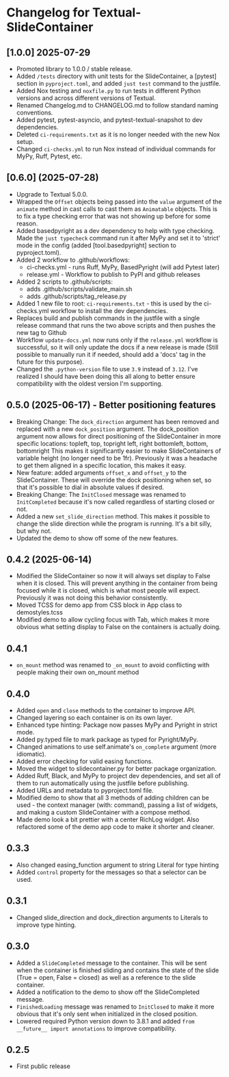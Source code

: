 # Changelog for Textual-SlideContainer

## [1.0.0] 2025-07-29

- Promoted library to 1.0.0 / stable release.
- Added `/tests` directory with unit tests for the SlideContainer, a [pytest] section in `pyproject.toml`, and added `just test` command to the justfile.
- Added Nox testing and `noxfile.py` to run tests in different Python versions and across different versions of Textual.
- Renamed Changelog.md to CHANGELOG.md to follow standard naming conventions.
- Added pytest, pytest-asyncio, and pytest-textual-snapshot to dev dependencies.
- Deleted `ci-requirements.txt` as it is no longer needed with the new Nox setup.
- Changed `ci-checks.yml` to run Nox instead of individual commands for MyPy, Ruff, Pytest, etc.

## [0.6.0] (2025-07-28)

- Upgrade to Textual 5.0.0.
- Wrapped the `Offset` objects being passed into the `value` argument of the `animate` method in cast calls to cast them as `Animatable` objects. This is to fix a type checking error that was not showing up before for some reason.
- Added basedpyright as a dev dependency to help with type checking. Made the `just typecheck` command run it after MyPy and set it to 'strict' mode in the config (added [tool.basedpyright] section to pyproject.toml).
- Added 2 workflow to .github/workflows:
  - ci-checks.yml - runs Ruff, MyPy, BasedPyright (will add Pytest later)
  - release.yml - Workflow to publish to PyPI and github releases
- Added 2 scripts to .github/scripts:
  - adds .github/scripts/validate_main.sh
  - adds .github/scripts/tag_release.py
- Added 1 new file to root: `ci-requirements.txt` - this is used by the ci-checks.yml workflow to install the dev dependencies.
- Replaces build and publish commands in the justfile with a single release command that runs the two above scripts and then pushes the new tag to Github
- Workflow `update-docs.yml` now runs only if the `release.yml` workflow is successful, so it will only update the docs if a new release is made (Still possible to manually run it if needed, should add a 'docs' tag in the future for this purpose).
- Changed the `.python-version` file to use `3.9` instead of `3.12`. I've realized I should have been doing this all along to better ensure compatibility with the oldest version I'm supporting.

## 0.5.0 (2025-06-17) - Better positioning features

- Breaking Change: The `dock_direction` argument has been removed and replaced with a new `dock_position` argument. The dock_position argument now allows for direct positioning of the SlideContainer in more specific locations:
    topleft, top, topright
    left, right
    bottomleft, bottom, bottomright
This makes it significantly easier to make SlideContainers of variable height (no longer need to be 1fr). Previously it was a headache to get them aligned in a specific location, this makes it easy.
- New feature: added arguments `offset_x` and `offset_y` to the SlideContainer. These will override the dock positioning when set, so that it's possible to dial in absolute values if desired.
- Breaking Change: The `InitClosed` message was renamed to `InitCompleted` because it's now called regardless of starting closed or not.
- Added a new `set_slide_direction` method. This makes it possible to change the slide direction while the program is running. It's a bit silly, but why not.
- Updated the demo to show off some of the new features.

## 0.4.2 (2025-06-14)

- Modified the SlideContainer so now it will always set display to False when it is closed. This will prevent anything in the container from being focused while it is closed, which is what most people will expect. Previously it was not doing this behavior consistently.
- Moved TCSS for demo app from CSS block in App class to demostyles.tcss
- Modified demo to allow cycling focus with Tab, which makes it more obvious what setting display to False on the containers is actually doing.

## 0.4.1

- `on_mount` method was renamed to `_on_mount` to avoid conflicting with people making their own on_mount method

## 0.4.0

- Added `open` and `close` methods to the container to improve API.
- Changed layering so each container is on its own layer.
- Enhanced type hinting: Package now passes MyPy and Pyright in strict mode.
- Added py.typed file to mark package as typed for Pyright/MyPy.
- Changed animations to use self.animate's `on_complete` argument (more idiomatic).
- Added error checking for valid easing functions.
- Moved the widget to slidecontainer.py for better package organization.
- Added Ruff, Black, and MyPy to project dev dependencies, and set all of them to run automatically using the justfile before publishing.
- Added URLs and metadata to pyproject.toml file.
- Modified demo to show that all 3 methods of adding children can be used - the context manager (with: command), passing a list of widgets, and making a custom SlideContainer with a compose method.
- Made demo look a bit prettier with a center RichLog widget. Also refactored some of the demo app code to make it shorter and cleaner.

## 0.3.3

- Also changed easing_function argument to string Literal for type hinting
- Added `control` property for the messages so that a selector can be used.

## 0.3.1

- Changed slide_direction and dock_direction arguments to Literals to improve type hinting.

## 0.3.0

- Added a `SlideCompleted` message to the container. This will be sent when the container is finished sliding and contains the state of the slide (True = open, False = closed) as well as a reference to the slide container.
- Added a notification to the demo to show off the SlideCompleted message.
- `FinishedLoading` message was renamed to `InitClosed` to make it more obvious that it's only sent when initialized in the closed position.
- Lowered required Python version down to 3.8.1 and added `from __future__ import annotations` to improve compatibility.

## 0.2.5

- First public release
